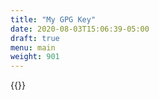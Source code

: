 ```yaml
---
title: "My GPG Key"
date: 2020-08-03T15:06:39-05:00
draft: true
menu: main
weight: 901
---
```

{{<inc file="/files/gpgkey.txt">}}
